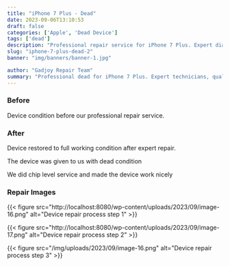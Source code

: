 ```yaml
---
title: "iPhone 7 Plus - Dead"
date: 2023-09-06T13:10:53
draft: false
categories: ['Apple', 'Dead Device']
tags: ['dead']
description: "Professional repair service for iPhone 7 Plus. Expert diagnosis and quality repairs in Bangalore."
slug: "iphone-7-plus-dead-2"
banner: "img/banners/banner-1.jpg"

author: "Gadjoy Repair Team"
summary: "Professional dead for iPhone 7 Plus. Expert technicians, quality parts, warranty included."
---
```


### Before

Device condition before our professional repair service.

### After

Device restored to full working condition after expert repair.

The device was given to us with dead condition

We did chip level service and made the device work nicely

### Repair Images

{{< figure src="http://localhost:8080/wp-content/uploads/2023/09/image-16.png" alt="Device repair process step 1" >}}

{{< figure src="http://localhost:8080/wp-content/uploads/2023/09/image-17.png" alt="Device repair process step 2" >}}

{{< figure src="/img/uploads/2023/09/image-16.png" alt="Device repair process step 3" >}}

